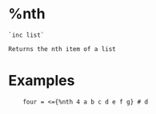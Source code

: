 # %nth <n> <list>

	`inc list`

	Returns the nth item of a list

# Examples

```
	four = <={%nth 4 a b c d e f g} # d
```
